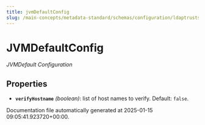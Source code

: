 ```yaml
---
title: jvmDefaultConfig
slug: /main-concepts/metadata-standard/schemas/configuration/ldaptruststoreconfig/jvmdefaultconfig
---
```


# JVMDefaultConfig

*JVMDefault Configuration*

## Properties

- **`verifyHostname`** *(boolean)*: list of host names to verify. Default: `false`.


Documentation file automatically generated at 2025-01-15 09:05:41.923720+00:00.
